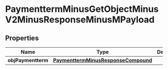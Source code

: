 
# PaymenttermMinusGetObjectMinusV2MinusResponseMinusMPayload

## Properties
Name | Type | Description | Notes
------------ | ------------- | ------------- | -------------
**objPaymentterm** | [**PaymenttermMinusResponseCompound**](PaymenttermMinusResponseCompound.md) |  | 



